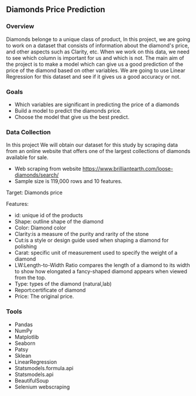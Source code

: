 ## Diamonds Price Prediction

### Overview

Diamonds belonge to a unique class of product, In this project, we are going to work on a dataset that consists of information about the diamond's price, and other aspects such as Clarity, etc. When we work on this data, we need to see which column is important for us and which is not. The main aim of the project is to make a model which can give us a good prediction of the price of the diamond based on other variables. We are going to use Linear Regression for this dataset and see if it gives us a good accuracy or not.

### Goals

- Which variables are significant in predicting the price of a diamonds
- Build a model to predict the diamonds price.
- Choose the model that give us the best predict. 


### Data Collection

In this project We will obtain our dataset for this study by scraping data from an online website that offers one of the largest collections of diamonds available for sale.
- Web scraping from website https://www.brilliantearth.com/loose-diamonds/search/
- Sample size is 119,000 rows and 10 features.

Target: Diamonds price

Features: 
- id: unique id of the products
- Shape: outline shape of the diamond
- Color: Diamond color 
- Clarity:is a measure of the purity and rarity of the stone 
- Cut:is a style or design guide used when shaping a diamond for polishing
- Carat: specific unit of measurement used to specify the weight of a diamond
- LW:Length-to-Width Ratio compares the length of a diamond to its width to show how elongated a fancy-shaped diamond appears when viewed from the top.
- Type: types of the diamond (natural,lab)
- Report:certificate of diamond
- Price: The original price.

### Tools

- Pandas
- NumPy
- Matplotlib
- Seaborn
- Patsy
- Sklean
- LinearRegression
- Statsmodels.formula.api
- Statsmodels.api
- BeautifulSoup 
- Selenium webscraping
